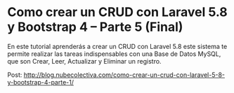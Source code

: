 # Como crear un CRUD con Laravel 5.8 y Bootstrap 4 – Parte 5 (Final)

En este tutorial aprenderás a crear un CRUD con Laravel 5.8 este sistema te permite realizar las tareas indispensables con una Base de Datos MySQL, que son Crear, Leer, Actualizar y Eliminar un registro. 

Post: http://blog.nubecolectiva.com/como-crear-un-crud-con-laravel-5-8-y-bootstrap-4-parte-1/ 
